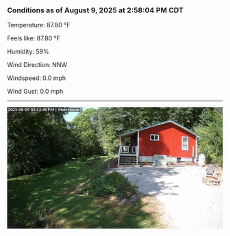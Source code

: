 ### Conditions as of August 9, 2025 at 2:58:04 PM CDT 

Temperature: 87.80 &deg;F

Feels like: 87.80 &deg;F

Humidity: 59%

Wind Direction: NNW

Windspeed: 0.0 mph

Wind Gust: 0.0 mph

---

<img src="./images/latest.jpeg"/>

